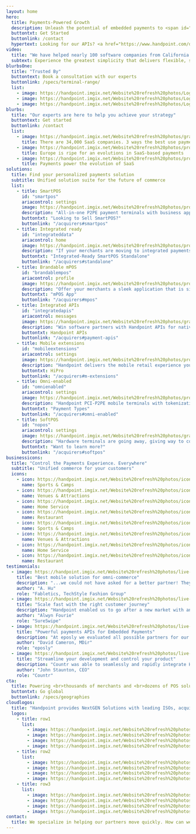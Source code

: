 ```yaml
---
layout: home
hero:
  title: Payments-Powered Growth
  description: Unleash the potential of embedded payments to <span id="js-rotating" class="hero-box-specialtxt"> outpace your competition, convert payments volume to MRR, deliver a world-class payments journey, transform your business</span>
  buttontxt: Get Started
  buttonlink: /contact
  hypertext: Looking for our APIs? <a href="https://www.handpoint.com/docs/device/Basics/">Click here </a>  
video:
  title: "We have helped nearly 100 software companies from California to South Africa transform with payments"  
  subtext: Experience the greatest simplicity that delivers flexible, secure payments.  
blurbsOne: 
  title: "Trusted By"
  buttontext: Book a consultation with our experts
  buttonlink: /specs/terminal-range/
  list: 
    - image: https://handpoint.imgix.net/Website%20refresh%20photos/Logos/paysafe.png?w=25
    - image: https://handpoint.imgix.net/Website%20refresh%20photos/Logos/paysafe.png?w=25
    - image: https://handpoint.imgix.net/Website%20refresh%20photos/Logos/paysafe.png?w=25
blurbs: 
  title: "Our experts are here to help you achieve your strategy"
  buttontext: Get started
  buttonlink: /contact
  list: 
    - image: https://handpoint.imgix.net/Website%20refresh%20photos/graphics/Easy_Integration.png?w=250
      title: There are 34,000 SaaS companies. 3 ways the best use payments to outpace the competition
    - image: https://handpoint.imgix.net/Website%20refresh%20photos/product-images/white%20HiLite%20straight%20cropped.jpg?w=250
      title: Europe is ripe for an evolutions in SaaS-based payments
    - image: https://handpoint.imgix.net/Website%20refresh%20photos/product-images/TMS.png?w=250
      title: Payments power the evolution of SaaS
solutions: 
  title: Find your personalized payments solution
  subtitle: Unified solution suite for the future of commerce
  list: 
    - title: SmartPOS
      id: "smartpos"
      ariacontrol: settings
      image: https://handpoint.imgix.net/Website%20refresh%20photos/product-images/HandpointSmartPOS-0621.png
      description: "All-in-one P2PE payment terminals with business apps built in, PLUS all the security and flexibility of the Handpoint software terminal, international gateway, remote key injection, and terminal mangement sytem. Handpoint makes SmartPOS smarter business."
      buttontxt: "Looking to Sell SmartPOS?"
      buttonlink: "/acquirers#smartpos"
    - title: Integrated ready
      id: "integrateddata"
      ariacontrol: home
      image: https://handpoint.imgix.net/Website%20refresh%20photos/product-images/smartpos_cloud_vertical.png
      description: "If your merchants are moving to integrated payments, but not all at once, you need a standalone P2PE mobile terminal that you can deploy today to any merchant and flip to integrated with a click of your mouse. No costs for reterminalization. No delays for key injections. No risks to your merchant relationship. You need the integrated-ready Handpoint SmartPOS standalone."
      buttontxt: "Integrated-Ready SmartPOS Standalone"
      buttonlink: "/acquirers#standalone"
    - title: Brandable mPOS
      id: "brandablempos"
      ariacontrol: profile
      image: https://handpoint.imgix.net/Website%20refresh%20photos/product-images/mPOS_with_HiLite.png?w=200&h=206
      description: "Offer your merchants a sleek application that is simple to use and provides a full transaction history on their phone or online. Use the Handpoint mPOS app off the shelf and out of the box, or let us brand a solution for you."
      buttontxt: "mPOS App"
      buttonlink: "/acquirers#mpos"
    - title: Integrated APIs
      id: "integratedapis"
      ariacontrol: messages
      image: https://handpoint.imgix.net/Website%20refresh%20photos/graphics/Easy_Integration.png
      description: "Win software partners with Handpoint APIs for native apps and web POS. From SMBs to enterprise retailers to field service agents, merchants are looking for secure, innovative mobile payment solutions to take payments wherever they interact with customers. We'll support their payment integrations. You won't need to certify them AND you'll get the tools you need to support your new integrated merchants."
      buttontxt: Handpoint APIs
      buttonlink: "/acquirers#payment-apis"
    - title: Mobile extensions
      id: "mobileextensions"
      ariacontrol: settings
      image: https://handpoint.imgix.net/Website%20refresh%20photos/product-images/HiPro_and_Sled.png
      description: "Handpoint delivers the mobile retail experience your merchants want. Offer your merchants integraged mobile solutions for high-touch retail, line-busting, and large format retail. And with our omni-enabled terminals, merchants can deliver the future of unified commerce."
      buttontxt: HiPro
      buttonlink: "/acquirers#m-extensions"
    - title: Omni-enabled
      id: "omnienabled"
      ariacontrol: settings
      image: https://handpoint.imgix.net/Website%20refresh%20photos/product-images/OmniEnabled_HiLite.png
      description: "Handpoint PCI-P2PE mobile terminals with tokenization integrations and web POS APIs are used today by merchants at the forefront: showrooming, membership models, online refunds, unified omni-commerce merchant accounts, high-touch retail, online booking with face-to-face payments, and more. Handpoint's flexible platform enables us to build new solutions for your opportunities. If you are an ecommerce acquirer, we can take you to omni with a seamless card present platform and deep expertise. In the world of nextgen acquiring, where will mobile take you?"
      buttontxt: "Payment Types"
      buttonlink: "/acquirers#omni-enabled"
    - title: SoftPOS
      id: "nopos"
      ariacontrol: settings
      image: https://handpoint.imgix.net/Website%20refresh%20photos/graphics/softpos.png
      description: "Hardware terminals are going away, giving way to consumer off-the-shelf solutions. Handpoint is leading the way building the tools you need for the future: a software terminal with interfaces to mobile platforms and acquirers that enable you to manage transactions, security, and your portfolios."
      buttontxt: "Want to learn more?"
      buttonlink: "/acquirers#softpos"
businessicons:
  title: "Control the Payments Experience. Everywhere"
  subtitle: "Unified commerce for your customers"
  icons: 
    - icon: https://handpoint.imgix.net/Website%20refresh%20photos/icons/slide_ico01.svg
      name: Sports & Camps
    - icon: https://handpoint.imgix.net/Website%20refresh%20photos/icons/slide_ico02.svg
      name: Venues & Attractions
    - icon: https://handpoint.imgix.net/Website%20refresh%20photos/icons/slide_ico03.svg
      name: Home Service
    - icon: https://handpoint.imgix.net/Website%20refresh%20photos/icons/slide_ico04.svg
      name: Restaurant
    - icon: https://handpoint.imgix.net/Website%20refresh%20photos/icons/slide_ico01.svg
      name: Sports & Camps
    - icon: https://handpoint.imgix.net/Website%20refresh%20photos/icons/slide_ico02.svg
      name: Venues & Attractions
    - icon: https://handpoint.imgix.net/Website%20refresh%20photos/icons/slide_ico03.svg
      name: Home Service
    - icon: https://handpoint.imgix.net/Website%20refresh%20photos/icons/slide_ico04.svg
      name: Restaurant
testimonials:
  - image: https://handpoint.imgix.net/Website%20refresh%20photos/live-action/slider_testimonial01.jpg
    title: "Best mobile solution for omni-commerce"
    description: "...we could not have asked for a better partner! They have continuously collaborated with us to create a completely mobile solution that we’ve been able to successfully deploy to our retail stores and pop up events nationwide. Their product perfectly complements our technology and has allowed us to offer a seamless customer experience to our omnichannel customers. "
    author: "A. Hu"
    role: "Fabletics, TechStyle Fashion Group"
  - image: https://handpoint.imgix.net/Website%20refresh%20photos/live-action/slider_testimonial02.jpg
    title: "Scale fast with the right customer journey"
    description: "Handpoint enabled us to go after a new market with an innovative mobile product and a platform for managing our fast-growing customer base. The Handpoint platform easily enables the merchant deployment and activation process for a seamless customer experience. And Handpoint’s continuous innovation is enabling us to go after new clients in different industries."
    author: "Alwyn Fourie"
    role: "SureSwipe"
  - image: https://handpoint.imgix.net/Website%20refresh%20photos/live-action/slider_testimonial04.jpg
    title: "Powerful payments APIs for Embedded Payments"
    description: "At eposly we evaluated all possible partners for our payment terminals integration. We needed a partner that would be there to support us along the way, we found this in Handpoint!"
    author: "David Cameron, MDir"
    role: "eposly"
  - image: https://handpoint.imgix.net/Website%20refresh%20photos/live-action/slider_testimonial05.jpg
    title: "Streamline your development and control your product"
    description: "Countr was able to seamlessly and rapidly integrate Handpoint into its Point of Sale. This integration lets you make sales and accept card payments in one swift process. It's easy, secure and fast."
    author: "John Staunton, CEO"
    role: "Countr"
cta: 
  title: Powering <br>thousands of merchants and <br>dozens of POS solutions <br>across 3 continents.
  buttontxt: Go global
  buttonlink: /specs/geographies
cloudlogos: 
  title: "Handpoint provides NextGEN Solutions with leading ISOs, acquiring platforms, and platforms around the globe"
  logos: 
    - title: row1
      list: 
        - image: https://handpoint.imgix.net/Website%20refresh%20photos/Logos/vantiv.png
        - image: https://handpoint.imgix.net/Website%20refresh%20photos/Logos/paysafe.png
        - image: https://handpoint.imgix.net/Website%20refresh%20photos/Logos/mercantilebank.png
        - image: https://handpoint.imgix.net/Website%20refresh%20photos/Logos/evo.png
    - title: row2
      list:
        - image: https://handpoint.imgix.net/Website%20refresh%20photos/Logos/nuvei.png
        - image: https://handpoint.imgix.net/Website%20refresh%20photos/Logos/TSYS.png
        - image: https://handpoint.imgix.net/Website%20refresh%20photos/Logos/m2pay.png
        - image: https://handpoint.imgix.net/Website%20refresh%20photos/Logos/ACI.png
    - title: row3
      list: 
        - image: https://handpoint.imgix.net/Website%20refresh%20photos/Logos/firstdatatomnipay.png
        - image: https://handpoint.imgix.net/Website%20refresh%20photos/Logos/Borgun.png
        - image: https://handpoint.imgix.net/Website%20refresh%20photos/Logos/ISO8583.png
        - image: https://handpoint.imgix.net/Website%20refresh%20photos/Logos/emerchantpay.png
contact: 
  title: We specialize in helping our partners move quickly. How can we help you?
---
```


